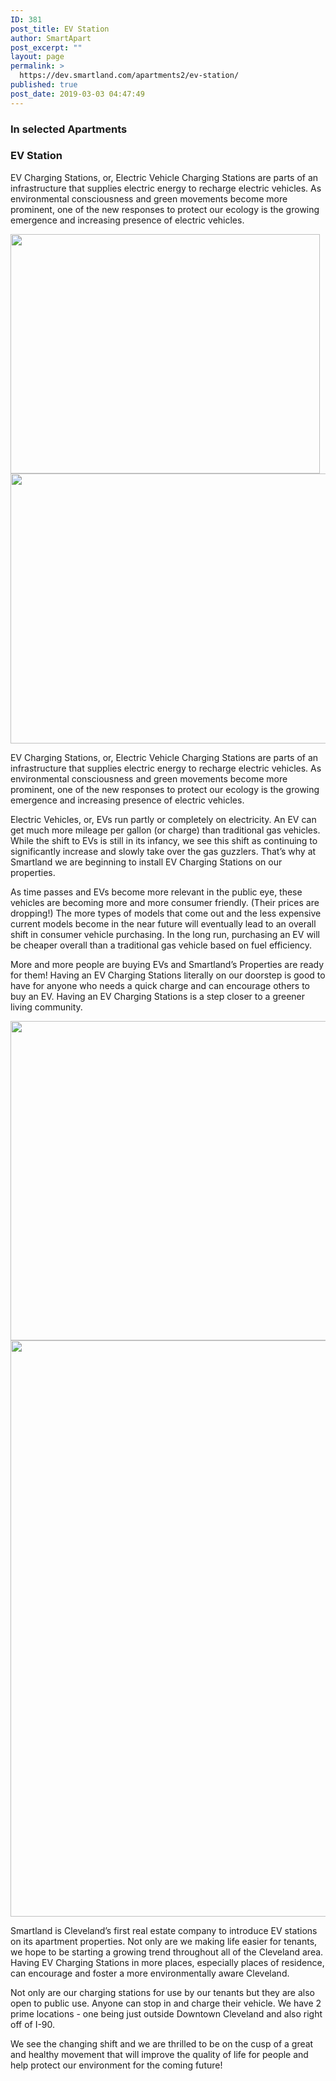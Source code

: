 ```yaml
---
ID: 381
post_title: EV Station
author: SmartApart
post_excerpt: ""
layout: page
permalink: >
  https://dev.smartland.com/apartments2/ev-station/
published: true
post_date: 2019-03-03 04:47:49
---
```

<h3>In selected Apartments</h3>		
			<h3>EV Station</h3>		
		<p>EV Charging Stations, or, Electric Vehicle Charging Stations are parts of an infrastructure that supplies electric energy to recharge electric vehicles. As environmental consciousness and green movements become more prominent, one of the new responses to protect our ecology is the growing emergence and increasing presence of electric vehicles.</p>		
										<img width="495" height="383" src="https://dev.smartland.com/apartments2/wp-content/uploads/2019/03/halo_feat_charge-station-white-car.jpg" alt="" srcset="https://dev.smartland.com/apartments2/wp-content/uploads/2019/03/halo_feat_charge-station-white-car.jpg 495w, https://dev.smartland.com/apartments2/wp-content/uploads/2019/03/halo_feat_charge-station-white-car-300x232.jpg 300w" sizes="(max-width: 495px) 100vw, 495px" />											
										<img width="768" height="432" src="https://dev.smartland.com/apartments2/wp-content/uploads/2019/03/CosyVehicleImage.jpg-768x432.png" alt="" srcset="https://dev.smartland.com/apartments2/wp-content/uploads/2019/03/CosyVehicleImage.jpg-768x432.png 768w, https://dev.smartland.com/apartments2/wp-content/uploads/2019/03/CosyVehicleImage.jpg-300x169.png 300w, https://dev.smartland.com/apartments2/wp-content/uploads/2019/03/CosyVehicleImage.jpg.png 800w" sizes="(max-width: 768px) 100vw, 768px" />											
		<p>EV Charging Stations, or, Electric Vehicle Charging Stations are parts of an infrastructure that supplies electric energy to recharge electric vehicles. As environmental consciousness and green movements become more prominent, one of the new responses to protect our ecology is the growing emergence and increasing presence of electric vehicles.</p><p>Electric Vehicles, or, EVs run partly or completely on electricity. An EV can get much more mileage per gallon (or charge) than traditional gas vehicles. While the shift to EVs is still in its infancy, we see this shift as continuing to significantly increase and slowly take over the gas guzzlers. That’s why at Smartland we are beginning to install EV Charging Stations on our properties.</p><p>As time passes and EVs become more relevant in the public eye, these vehicles are becoming more and more consumer friendly. (Their prices are dropping!) The more types of models that come out and the less expensive current models become in the near future will eventually lead to an overall shift in consumer vehicle purchasing. In the long run, purchasing an EV will be cheaper overall than a traditional gas vehicle based on fuel efficiency.</p><p>More and more people are buying EVs and Smartland’s Properties are ready for them! Having an EV Charging Stations literally on our doorstep is good to have for anyone who needs a quick charge and can encourage others to buy an EV. Having an EV Charging Stations is a step closer to a greener living community.</p>		
										<img width="550" height="511" src="https://dev.smartland.com/apartments2/wp-content/uploads/2019/03/180kw-Supersonic-Electric-Car-Charger-with-Ultra-High-Output-Power.jpg" alt="" srcset="https://dev.smartland.com/apartments2/wp-content/uploads/2019/03/180kw-Supersonic-Electric-Car-Charger-with-Ultra-High-Output-Power.jpg 550w, https://dev.smartland.com/apartments2/wp-content/uploads/2019/03/180kw-Supersonic-Electric-Car-Charger-with-Ultra-High-Output-Power-300x279.jpg 300w" sizes="(max-width: 550px) 100vw, 550px" />											
										<img width="768" height="922" src="https://dev.smartland.com/apartments2/wp-content/uploads/2019/03/chargepro_newrebrandlogo1-768x922.png" alt="" srcset="https://dev.smartland.com/apartments2/wp-content/uploads/2019/03/chargepro_newrebrandlogo1-768x922.png 768w, https://dev.smartland.com/apartments2/wp-content/uploads/2019/03/chargepro_newrebrandlogo1-250x300.png 250w, https://dev.smartland.com/apartments2/wp-content/uploads/2019/03/chargepro_newrebrandlogo1-853x1024.png 853w, https://dev.smartland.com/apartments2/wp-content/uploads/2019/03/chargepro_newrebrandlogo1.png 1366w" sizes="(max-width: 768px) 100vw, 768px" />											
		<p>Smartland is Cleveland’s first real estate company to introduce EV stations on its apartment properties. Not only are we making life easier for tenants, we hope to be starting a growing trend throughout all of the Cleveland area. Having EV Charging Stations in more places, especially places of residence, can encourage and foster a more environmentally aware Cleveland.</p><p>Not only are our charging stations for use by our tenants but they are also open to public use. Anyone can stop in and charge their vehicle. We have 2 prime locations - one being just outside Downtown Cleveland and also right off of I-90.</p><p>We see the changing shift and we are thrilled to be on the cusp of a great and healthy movement that will improve the quality of life for people and help protect our environment for the coming future!</p>